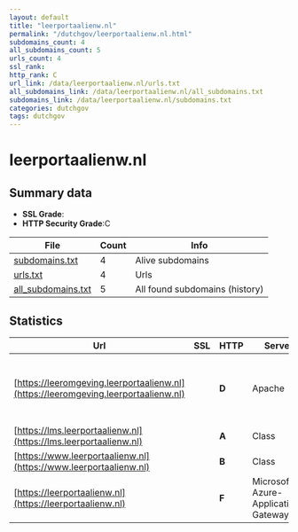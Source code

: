 ```yaml
---
layout: default
title: "leerportaalienw.nl"
permalink: "/dutchgov/leerportaalienw.nl.html"
subdomains_count: 4
all_subdomains_count: 5
urls_count: 4
ssl_rank: 
http_rank: C
url_link: /data/leerportaalienw.nl/urls.txt
all_subdomains_link: /data/leerportaalienw.nl/all_subdomains.txt
subdomains_link: /data/leerportaalienw.nl/subdomains.txt
categories: dutchgov
tags: dutchgov
---
```



# leerportaalienw.nl
## Summary data


 - **SSL Grade**:
 - **HTTP Security Grade**:C


| File       | Count | Info |
|------------|-------|------|
|[subdomains.txt](/DutchGovScope/data/leerportaalienw.nl/subdomains.txt)|4|Alive subdomains|
|[urls.txt](/DutchGovScope/data/leerportaalienw.nl/urls.txt)|4|Urls|
|[all_subdomains.txt](/DutchGovScope/data/leerportaalienw.nl/all_subdomains.txt)|5|All found subdomains (history)|


## Statistics


| Url | SSL | HTTP | Server | Cookie | HSTS | CORS | CTO | CSP | XFO | XXP | RP |FP| Tech |Title |
|--------|-------|-------|------|------|------|------|------|------|------|------|------|------|------|------|
|[https://leeromgeving.leerportaalienw.nl](https://leeromgeving.leerportaalienw.nl)| | **D**|Apache|:warning: |:white_check_mark: | | | | | | :white_check_mark: | |Apache HTTP Server HSTS Moodle PHP|Startpagina | Le...|
|[https://lms.leerportaalienw.nl](https://lms.leerportaalienw.nl)| | **A**|Class|:white_check_mark: |:white_check_mark: | | |:warning: | :white_check_mark: | :white_check_mark: | :white_check_mark: | |HSTS|Access is denied...|
|[https://www.leerportaalienw.nl](https://www.leerportaalienw.nl)| | **B**|Class|:white_check_mark: |:white_check_mark: | | |:warning: | | :white_check_mark: | :white_check_mark: | |HSTS||
|[https://leerportaalienw.nl](https://leerportaalienw.nl)| | **F**|Microsoft-Azure-Application-Gateway/v2| | | | | | | | :white_check_mark: | |HSTS|502 Bad Gateway|

